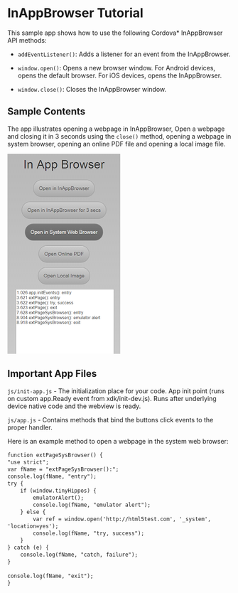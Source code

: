 InAppBrowser Tutorial
=====================

This sample app shows how to use the following Cordova\* InAppBrowser API methods:

- `addEventListener()`: Adds a listener for an event from the InAppBrowser.

- `window.open()`: Opens a new browser window. For Android devices, opens the
  default browser. For iOS devices, opens the InAppBrowser.

- `window.close()`: Closes the InAppBrowser window.

Sample Contents
---------------

The app illustrates opening a webpage in InAppBrowser, Open a webpage and
closing it in 3 seconds using the `close()` method, opening a webpage in system
browser, opening an online PDF file and opening a local image file.

![](screenshot.png)

Important App Files
-------------------

`js/init-app.js` - The initialization place for your code. App init point
  (runs on custom app.Ready event from xdk/init-dev.js). Runs after underlying
  device native code and the webview is ready.

`js/app.js` - Contains methods that bind the buttons click events to the
  proper handler.

Here is an example method to open a webpage in the system web browser:

    function extPageSysBrowser() {
    "use strict";
    var fName = "extPageSysBrowser():";
    console.log(fName, "entry");
    try {
        if (window.tinyHippos) {
            emulatorAlert();
            console.log(fName, "emulator alert");
        } else {
            var ref = window.open('http://html5test.com', '_system', 'location=yes');
            console.log(fName, "try, success");
        }
    } catch (e) {
        console.log(fName, "catch, failure");
    }

    console.log(fName, "exit");
    }